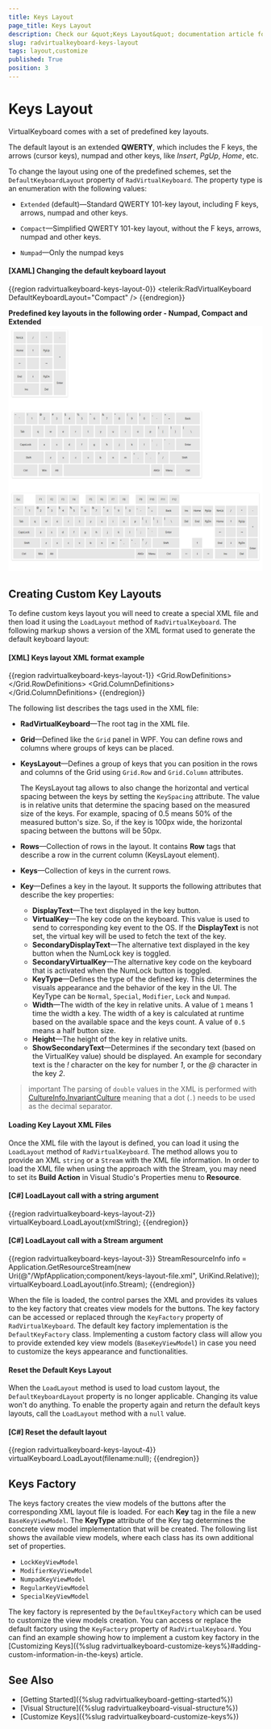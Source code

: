```yaml
---
title: Keys Layout
page_title: Keys Layout
description: Check our &quot;Keys Layout&quot; documentation article for the on-screen RadVirtualKeyboard WPF control.
slug: radvirtualkeyboard-keys-layout
tags: layout,customize
published: True
position: 3
---
```


# Keys Layout

VirtualKeyboard comes with a set of predefined key layouts.

The default layout is an extended __QWERTY__, which includes the F keys, the arrows (cursor keys), numpad and other keys, like *Insert*, *PgUp*, *Home*, etc.

To change the layout using one of the predefined schemes, set the `DefaultKeyboardLayout` property of `RadVirtualKeyboard`. The property type is an enumeration with the following values:

* `Extended` (default)&mdash;Standard QWERTY 101-key layout, including F keys, arrows, numpad and other keys.

* `Compact`&mdash;Simplified QWERTY 101-key layout, without the F keys, arrows, numpad and other keys.

* `Numpad`&mdash;Only the numpad keys

#### __[XAML] Changing the default keyboard layout__
{{region radvirtualkeyboard-keys-layout-0}}	
	<telerik:RadVirtualKeyboard DefaultKeyboardLayout="Compact" />
{{endregion}}

__Predefined key layouts in the following order - Numpad, Compact and Extended__
![{{ site.framework_name }} RadVirtualKeyboard Numpad Compact and Extended Layouts](images/radvirtualkeyboard-keys-layout-0.png)

## Creating Custom Key Layouts

To define custom keys layout you will need to create a special XML file and then load it using the `LoadLayout` method of `RadVirtualKeyboard`. The following markup shows a version of the XML format used to generate the default keyboard layout:

#### __[XML] Keys layout XML format example__
{{region radvirtualkeyboard-keys-layout-1}}	
	<RadVirtualKeyboard xmlns:xsi="http://www.w3.org/2001/XMLSchema-instance">
		<Grid>
			<Grid.RowDefinitions>
				<RowDefinition Height="1\*" />
				<RowDefinition Height="5\*" />
			</Grid.RowDefinitions>
			<Grid.ColumnDefinitions>
				<ColumnDefinition Width="15\*" />
				<ColumnDefinition Width="3\*" />
				<ColumnDefinition Width="4\*" />
			</Grid.ColumnDefinitions>
			<KeysLayout KeySpacing="0.1" Grid.Row="0" Grid.Column="0">
				<Rows>
					<Row>
						<Keys>
							<Key DisplayText="Esc" KeyType="Special" Width="1" Height="1" VirtualKey="27" />
							<EmptySpace Width="1" Height="1" />
							<Key DisplayText="F1" KeyType="Special" Width="1" Height="1" VirtualKey="112" />
							<Key DisplayText="F2" KeyType="Special" Width="1" Height="1" VirtualKey="113" />
							<Key DisplayText="F3" KeyType="Special" Width="1" Height="1" VirtualKey="114" />
							<Key DisplayText="F4" KeyType="Special" Width="1" Height="1" VirtualKey="115" />
							<EmptySpace Width="0.5" Height="1" />
							<Key DisplayText="F5" KeyType="Special" Width="1" Height="1" VirtualKey="116" />
							<Key DisplayText="F6" KeyType="Special" Width="1" Height="1" VirtualKey="117" />
							<Key DisplayText="F7" KeyType="Special" Width="1" Height="1" VirtualKey="118" />
							<Key DisplayText="F8" KeyType="Special" Width="1" Height="1" VirtualKey="119" />
							<EmptySpace Width="0.5" Height="1" />
							<Key DisplayText="F9" KeyType="Special" Width="1" Height="1" VirtualKey="120" />
							<Key DisplayText="F10" KeyType="Special" Width="1" Height="1" VirtualKey="121" />
							<Key DisplayText="F11" KeyType="Special" Width="1" Height="1" VirtualKey="122" />
							<Key DisplayText="F12" KeyType="Special" Width="1" Height="1" VirtualKey="123" />
						</Keys>
					</Row>
				</Rows>
			</KeysLayout>
			<KeysLayout KeySpacing="0.1" Grid.Row="1">
				<Rows>
					<Row>
						<Keys>
							<Key KeyType="Normal" ShowSecondaryText="True" Width="1" Height="1" VirtualKey="192" />
							<Key KeyType="Normal" ShowSecondaryText="True" Width="1" Height="1" VirtualKey="49" />
							<Key KeyType="Normal" ShowSecondaryText="True" Width="1" Height="1" VirtualKey="50" />
							<Key KeyType="Normal" ShowSecondaryText="True" Width="1" Height="1" VirtualKey="51" />
							<Key KeyType="Normal" ShowSecondaryText="True" Width="1" Height="1" VirtualKey="52" />
							<Key KeyType="Normal" ShowSecondaryText="True" Width="1" Height="1" VirtualKey="53" />
							<Key KeyType="Normal" ShowSecondaryText="True" Width="1" Height="1" VirtualKey="54" />
							<Key KeyType="Normal" ShowSecondaryText="True" Width="1" Height="1" VirtualKey="55" />
							<Key KeyType="Normal" ShowSecondaryText="True" Width="1" Height="1" VirtualKey="56" />
							<Key KeyType="Normal" ShowSecondaryText="True" Width="1" Height="1" VirtualKey="57" />
							<Key KeyType="Normal" ShowSecondaryText="True" Width="1" Height="1" VirtualKey="48" />
							<Key KeyType="Normal" ShowSecondaryText="True" Width="1" Height="1" VirtualKey="189" />
							<Key KeyType="Normal" ShowSecondaryText="True" Width="1" Height="1" VirtualKey="187" />
							<Key DisplayText="Back" KeyType="Special" Width="2" Height="1" VirtualKey="8" />
						</Keys>
					</Row>
					<Row>
						<Keys>
							<Key DisplayText="Tab" KeyType="Special" Width="1.5" Height="1" VirtualKey="9" />
							<Key KeyType="Normal" Width="1" Height="1" VirtualKey="81" />
							<Key KeyType="Normal" Width="1" Height="1" VirtualKey="87" />
							<Key KeyType="Normal" Width="1" Height="1" VirtualKey="69" />
							<Key KeyType="Normal" Width="1" Height="1" VirtualKey="82" />
							<Key KeyType="Normal" Width="1" Height="1" VirtualKey="84" />
							<Key KeyType="Normal" Width="1" Height="1" VirtualKey="89" />
							<Key KeyType="Normal" Width="1" Height="1" VirtualKey="85" />
							<Key KeyType="Normal" Width="1" Height="1" VirtualKey="73" />
							<Key KeyType="Normal" Width="1" Height="1" VirtualKey="79" />
							<Key KeyType="Normal" Width="1" Height="1" VirtualKey="80" />
							<Key KeyType="Normal" ShowSecondaryText="True" Width="1" Height="1" VirtualKey="219" />
							<Key KeyType="Normal" ShowSecondaryText="True" Width="1" Height="1" VirtualKey="221" />
							<Key KeyType="Normal" ShowSecondaryText="True" Width="1.5" Height="1" VirtualKey="226" />
						</Keys>
					</Row>
					<Row>
						<Keys>
						   <Key KeyType="Lock" Width="2" Height="1" VirtualKey="20" DisplayText="CapsLock" />
						   <Key KeyType="Normal" Width="1" Height="1" VirtualKey="65" />
						   <Key KeyType="Normal" Width="1" Height="1" VirtualKey="83" />
						   <Key KeyType="Normal" Width="1" Height="1" VirtualKey="68" />
						   <Key KeyType="Normal" Width="1" Height="1" VirtualKey="70" />
						   <Key KeyType="Normal" Width="1" Height="1" VirtualKey="71" />
						   <Key KeyType="Normal" Width="1" Height="1" VirtualKey="72" />
						   <Key KeyType="Normal" Width="1" Height="1" VirtualKey="74" />
						   <Key KeyType="Normal" Width="1" Height="1" VirtualKey="75" />
						   <Key KeyType="Normal" Width="1" Height="1" VirtualKey="76" />
						   <Key KeyType="Normal" ShowSecondaryText="True" Width="1" Height="1" VirtualKey="186" />
						   <Key KeyType="Normal" ShowSecondaryText="True" Width="1" Height="1" VirtualKey="222" />
						   <Key DisplayText="Enter" KeyType="Special" Width="2" Height="1" VirtualKey="13" />
						</Keys>
					</Row>
					<Row>
						<Keys>
							<Key KeyType="Modifier" Width="2.5" Height="1" VirtualKey="160" DisplayText="Shift" />
							<Key KeyType="Normal" Width="1" Height="1" VirtualKey="90" />
							<Key KeyType="Normal" Width="1" Height="1" VirtualKey="88" />
							<Key KeyType="Normal" Width="1" Height="1" VirtualKey="67" />
							<Key KeyType="Normal" Width="1" Height="1" VirtualKey="86" />
							<Key KeyType="Normal" Width="1" Height="1" VirtualKey="66" />
							<Key KeyType="Normal" Width="1" Height="1" VirtualKey="78" />
							<Key KeyType="Normal" Width="1" Height="1" VirtualKey="77" />
							<Key KeyType="Normal" ShowSecondaryText="True" Width="1" Height="1" VirtualKey="188" />
							<Key KeyType="Normal" ShowSecondaryText="True" Width="1" Height="1" VirtualKey="190" />
							<Key KeyType="Normal" ShowSecondaryText="True" Width="1" Height="1" VirtualKey="191" />
							<Key KeyType="Modifier" Width="2.5" Height="1" VirtualKey="161" DisplayText="Shift" />
						</Keys>
					</Row>
					<Row>
						<Keys>
							<Key KeyType="Modifier" Width="2" Height="1" VirtualKey="162" DisplayText="Ctrl" />
							<Key KeyType="Modifier" Width="1" Height="1" VirtualKey="91" DisplayText="Win" />
							<Key KeyType="Modifier" Width="1" Height="1" VirtualKey="164" DisplayText="Alt" />
							<Key DisplayText="" KeyType="Special" Width="7" Height="1" VirtualKey="32" />
							<Key KeyType="Modifier" Width="1" Height="1" VirtualKey="165" DisplayText="AltGr" />
							<Key KeyType="Modifier" Width="1" Height="1" VirtualKey="93" DisplayText="Menu" />
							<Key KeyType="Modifier" Width="2" Height="1" VirtualKey="163" DisplayText="Ctrl" />
						</Keys>
					</Row>
				</Rows>
			</KeysLayout>
			<KeysLayout KeySpacing="0.1" Grid.Row="1" Grid.Column="1">
				<Rows>
					<Row>
						<Keys>
							<Key DisplayText="Ins" KeyType="Special" Width="1" Height="1" VirtualKey="45" />
							<Key DisplayText="Home" KeyType="Special" Width="1" Height="1" VirtualKey="36" />
							<Key DisplayText="PgUp" KeyType="Special" Width="1" Height="1" VirtualKey="33" />
						</Keys>
					</Row>
					<Row>
						<Keys>
							<Key DisplayText="Del" KeyType="Special" Width="1" Height="1" VirtualKey="46" />
							<Key DisplayText="End" KeyType="Special" Width="1" Height="1" VirtualKey="35" />
							<Key DisplayText="PgDn" KeyType="Special" Width="1" Height="1" VirtualKey="34" />
						</Keys>
					</Row>
					<Row />
					<Row>
						<Keys>
							<EmptySpace Width="1" Height="1" />
							<Key DisplayText="🠕" KeyType="Special" Width="1" Height="1" VirtualKey="38" />
							<EmptySpace Width="1" Height="1" />
						</Keys>
					</Row>
					<Row>
						<Keys>
							<Key DisplayText="🠔" KeyType="Special" Width="1" Height="1" VirtualKey="37" />
							<Key DisplayText="🠗" KeyType="Special" Width="1" Height="1" VirtualKey="40" />
							<Key DisplayText="🠖" KeyType="Special" Width="1" Height="1" VirtualKey="39" />
						</Keys>
					</Row>
				</Rows>
			</KeysLayout>
			<KeysLayout KeySpacing="0.1" Grid.Row="1" Grid.Column="2">
				<Rows>
					<Row>
						<Keys>
							<Key KeyType="Lock" Width="1" Height="1" VirtualKey="144" DisplayText="NmLk" />
							<Key KeyType="Normal" Width="1" Height="1" VirtualKey="111" />
							<Key KeyType="Normal" Width="1" Height="1" VirtualKey="106" />
							<Key KeyType="Normal" Width="1" Height="1" VirtualKey="109" />
						</Keys>
					</Row>
					<Row>
						<Keys>
							<Key SecondaryVirtualKey="36" SecondaryDisplayText="Home" KeyType="Numpad" Width="1" Height="1" VirtualKey="103" />
							<Key SecondaryVirtualKey="38" SecondaryDisplayText="🠕" KeyType="Numpad" Width="1" Height="1" VirtualKey="104" />
							<Key SecondaryVirtualKey="33" SecondaryDisplayText="PgUp" KeyType="Numpad" Width="1" Height="1" VirtualKey="105" />
							<Key KeyType="Normal" Width="1" Height="2" VirtualKey="107" />
						</Keys>
					</Row>
					<Row>
						<Keys>
							<Key SecondaryVirtualKey="37" SecondaryDisplayText="🠔" KeyType="Numpad" Width="1" Height="1" VirtualKey="100" />
							<Key SecondaryVirtualKey="-1" SecondaryDisplayText="" KeyType="Numpad" Width="1" Height="1" VirtualKey="101" />
							<Key SecondaryVirtualKey="39" SecondaryDisplayText="🠖" KeyType="Numpad" Width="1" Height="1" VirtualKey="102" />
						</Keys>
					</Row>
					<Row>
						<Keys>
							<Key SecondaryVirtualKey="35" SecondaryDisplayText="End" KeyType="Numpad" Width="1" Height="1" VirtualKey="97" />
							<Key SecondaryVirtualKey="40" SecondaryDisplayText="🠗" KeyType="Numpad" Width="1" Height="1" VirtualKey="98" />
							<Key SecondaryVirtualKey="34" SecondaryDisplayText="PgDn" KeyType="Numpad" Width="1" Height="1" VirtualKey="99" />
							<Key DisplayText="Enter" KeyType="Special" Width="1" Height="2" VirtualKey="13" />
						</Keys>
					</Row>
					<Row>
						<Keys>
							<Key SecondaryVirtualKey="45" SecondaryDisplayText="Ins" KeyType="Numpad" Width="2" Height="1" VirtualKey="96" />
							<Key SecondaryVirtualKey="46" SecondaryDisplayText="Del" KeyType="Numpad" Width="1" Height="1" VirtualKey="110" />
						</Keys>
					</Row>
				</Rows>
			</KeysLayout>
		</Grid>
	</RadVirtualKeyboard>
{{endregion}}

The following list describes the tags used in the XML file:

* __RadVirtualKeyboard__&mdash;The root tag in the XML file.
* __Grid__&mdash;Defined like the `Grid` panel in WPF. You can define rows and columns where groups of keys can be placed.
* __KeysLayout__&mdash;Defines a group of keys that you can position in the rows and columns of the Grid using `Grid.Row` and `Grid.Column` attributes.

	The KeysLayout tag allows to also change the horizontal and vertical spacing between the keys by setting the `KeySpacing` attribute. The value is in relative units that determine the spacing based on the measured size of the keys. For example, spacing of 0.5 means 50% of the measured button's size. So, if the key is 100px wide, the horizontal spacing between the buttons will be 50px.

* __Rows__&mdash;Collection of rows in the layout. It contains __Row__ tags that describe a row in the current column (KeysLayout element).
* __Keys__&mdash;Collection of keys in the current rows.
* __Key__&mdash;Defines a key in the layout. It supports the following attributes that describe the key properties:
	* __DisplayText__&mdash;The text displayed in the key button. 
	* __VirtualKey__&mdash;The key code on the keyboard. This value is used to send to corresponding key event to the OS. If the __DisplayText__ is not set, the virtual key will be used to fetch the text of the key.
	* __SecondaryDisplayText__&mdash;The alternative text displayed in the key button when the NumLock key is toggled.
	* __SecondaryVirtualKey__&mdash;The alternative key code on the keyboard that is activated when the NumLock button is toggled.
	* __KeyType__&mdash;Defines the type of the defined key. This determines the visuals appearance and the behavior of the key in the UI. The KeyType can be `Normal`, `Special`, `Modifier`, `Lock` and `Numpad`.
	* __Width__&mdash;The width of the key in relative units. A value of `1` means 1 time the width a key. The width of a key is calculated at runtime based on the available space and the keys count. A value of `0.5` means a half button size.
	* __Height__&mdash;The height of the key in relative units.
	* __ShowSecondaryText__&mdash;Determines if the secondary text (based on the VirtualKey value) should be displayed. An example for secondary text is the *!* character on the key for number *1*, or the *@* character in the key *2*.

>important The parsing of `double` values in the XML is performed with [CultureInfo.InvariantCulture](https://learn.microsoft.com/en-us/dotnet/api/system.globalization.cultureinfo.invariantculture) meaning that a dot (`.`) needs to be used as the decimal separator.
	
#### Loading Key Layout XML Files

Once the XML file with the layout is defined, you can load it using the `LoadLayout` method of `RadVirtualKeyboard`. The method allows you to provide an XML `string` or a `Stream` with the XML file information. In order to load the XML file when using the approach with the Stream, you may need to set its __Build Action__ in Visual Studio's Properties menu to __Resource__.

#### __[C#] LoadLayout call with a string argument__
{{region radvirtualkeyboard-keys-layout-2}}	
	virtualKeyboard.LoadLayout(xmlString);
{{endregion}}

#### __[C#] LoadLayout call with a Stream argument__
{{region radvirtualkeyboard-keys-layout-3}}	
	StreamResourceInfo info = Application.GetResourceStream(new Uri(@"/WpfApplication;component/keys-layout-file.xml", UriKind.Relative));
	virtualKeyboard.LoadLayout(info.Stream);
{{endregion}}

When the file is loaded, the control parses the XML and provides its values to the key factory that creates view models for the buttons. The key factory can be accessed or replaced through the `KeyFactory` property of `RadVirtualKeyboard`. The default key factory implementation is the `DefaultKeyFactory` class. Implementing a custom factory class will allow you to provide extended key view models (`BaseKeyViewModel`) in case you need to customize the keys appearance and functionalities.

#### Reset the Default Keys Layout

When the `LoadLayout` method is used to load custom layout, the `DefaultKeyboardLayout` property is no longer applicable. Changing its value won't do anything. To enable the property again and return the default keys layouts, call the `LoadLayout` method with a `null` value.

#### __[C#] Reset the default layout__
{{region radvirtualkeyboard-keys-layout-4}}		
	  virtualKeyboard.LoadLayout(filename:null);
{{endregion}}

## Keys Factory

The keys factory creates the view models of the buttons after the corresponding XML layout file is loaded. For each __Key__ tag in the file a new `BaseKeyViewModel`. The __KeyType__ attribute of the Key tag determines the concrete view model implementation that will be created. The following list shows the available view models, where each class has its own additional set of properties.

* `LockKeyViewModel`
* `ModifierKeyViewModel`
* `NumpadKeyViewModel`
* `RegularKeyViewModel`
* `SpecialKeyViewModel`

The key factory is represented by the `DefaultKeyFactory` which can be used to customize the view models creation. You can access or replace the default factory using the `KeyFactory` property of `RadVirtualKeyboard`. You can find an example showing how to implement a custom key factory in the [Customizing Keys]({%slug radvirtualkeyboard-customize-keys%}#adding-custom-information-in-the-keys) article.

## See Also
* [Getting Started]({%slug radvirtualkeyboard-getting-started%})
* [Visual Structure]({%slug radvirtualkeyboard-visual-structure%})
* [Customize Keys]({%slug radvirtualkeyboard-customize-keys%})
